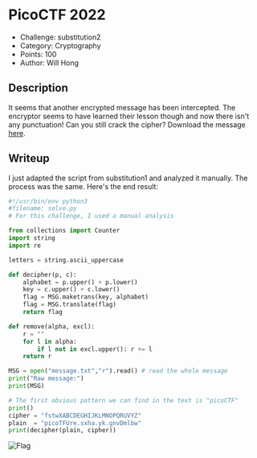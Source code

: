 # PicoCTF 2022
- Challenge: substitution2
- Category: Cryptography
- Points: 100
- Author: Will Hong

## Description
It seems that another encrypted message has been intercepted. The encryptor seems to have learned their lesson though and now there isn't any punctuation! Can you still crack the cipher?
Download the message [here](https://artifacts.picoctf.net/c/108/message.txt).


## Writeup
I just adapted the script from substitution1 and analyzed it manually. The process was the same. Here's the end result:

```python
#!/usr/bin/env python3
#filename: solve.py
# For this challenge, I used a manual analysis

from collections import Counter
import string
import re

letters = string.ascii_uppercase

def decipher(p, c):
	alphabet = p.upper() + p.lower()
	key = c.upper() + c.lower()
	flag = MSG.maketrans(key, alphabet)
	flag = MSG.translate(flag)
	return flag

def remove(alpha, excl):
	r = ""
	for l in alpha:
		if l not in excl.upper(): r += l
	return r

MSG = open("message.txt","r").read() # read the whole message
print("Raw message:")
print(MSG)

# The first obvious pattern we can find in the text is "picoCTF"
print()
cipher = "fstwXABCDEGHIJKLMNOPQRUVYZ"
plain  = "picoTFUre.sxha.yk.gnvDmlbw"
print(decipher(plain, cipher))
```

![Flag](https://imgur.com/4AYIEy0.png)
